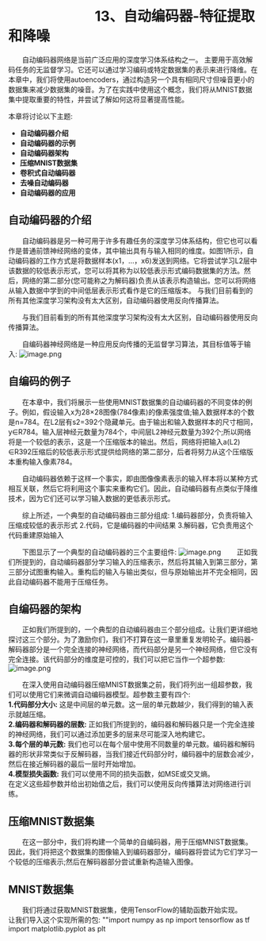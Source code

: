 # &emsp; &emsp;&emsp;&emsp;&emsp;&emsp;13、自动编码器-特征提取和降噪

&emsp;&emsp;自动编码器网络是当前广泛应用的深度学习体系结构之一。 主要用于高效解码任务的无监督学习。它还可以通过学习编码或特定数据集的表示来进行降维。在本章中，我们将使用autoencoders，通过构造另一个具有相同尺寸但噪音更小的数据集来减少数据集的噪音。为了在实践中使用这个概念，我们将从MNIST数据集中提取重要的特性，并尝试了解如何这将显著提高性能。

本章将讨论以下主题:

- **自动编码器介绍**
- **自动编码器的示例**
- **自动编码器架构**
- **压缩MNIST数据集**
- **卷积式自动编码器**
- **去噪自动编码器**
- **自动编码器的应用**

## 自动编码器的介绍
&emsp;&emsp;自动编码器是另一种可用于许多有趣任务的深度学习体系结构，但它也可以看作是普通前馈神经网络的变体，其中输出具有与输入相同的维度。如图1所示，自动编码器的工作方式是将数据样本(x1，…，x6)发送到网络。它将尝试学习L2层中该数据的较低表示形式，您可以将其称为以较低表示形式编码数据集的方法。然后，网络的第二部分(您可能称之为解码器)负责从该表示构造输出。您可以将网络从输入数据中学到的中间低层表示形式看作是它的压缩版本。
与我们目前看到的所有其他深度学习架构没有太大区别，自动编码器使用反向传播算法。

&emsp;&emsp;与我们目前看到的所有其他深度学习架构没有太大区别，自动编码器使用反向传播算法。

&emsp;&emsp;自编码器神经网络是一种应用反向传播的无监督学习算法，其目标值等于输入:
![image.png](https://raw.githubusercontent.com/yanjiusheng2018/dlt/master/src/content/Chapter13/chapter13_image/%E5%9B%BE1.jpg)

## 自编码的例子
&emsp;&emsp;在本章中，我们将展示一些使用MNIST数据集的自动编码器的不同变体的例子。例如，假设输入x为28×28图像(784像素)的像素强度值;输入数据样本的个数是n=784。在L2层有s2=392个隐藏单元。由于输出和输入数据样本的尺寸相同，y∈R784。输入层神经元数量为784个，中间层L2神经元数量为392个;所以网络将是一个较低的表示，这是一个压缩版本的输出。然后，网络将把输入a(L2) ∈R392压缩后的较低表示形式提供给网络的第二部分，后者将努力从这个压缩版本重构输入像素784。

&emsp;&emsp;自动编码器依赖于这样一个事实，即由图像像素表示的输入样本将以某种方式相互关联，然后它将利用这个事实来重构它们。因此，自动编码器有点类似于降维技术，因为它们还可以学习输入数据的更低表示形式。

&emsp;&emsp;综上所述，一个典型的自动编码器由三部分组成: 1.编码器部分，负责将输入压缩成较低的表示形式 2.代码，它是编码器的中间结果 3.解码器，它负责用这个代码重建原始输入

&emsp;&emsp;下图显示了一个典型的自动编码器的三个主要组件:
![image.png](https://raw.githubusercontent.com/yanjiusheng2018/dlt/master/src/content/Chapter13/chapter13_image/%E5%9B%BE%E4%BA%8C.jpg)
&emsp;&emsp;正如我们所提到的，自动编码器部分学习输入的压缩表示，然后将其输入到第三部分，第三部分试图重构输入。重构后的输入与输出类似，但与原始输出并不完全相同，因此自动编码器不能用于压缩任务。

## 自编码器的架构
&emsp;&emsp;正如我们所提到的，一个典型的自动编码器由三个部分组成。让我们更详细地探讨这三个部分。为了激励你们，我们不打算在这一章里重复发明轮子。编码器-解码器部分是一个完全连接的神经网络，而代码部分是另一个神经网络，但它没有完全连接。该代码部分的维度是可控的，我们可以把它当作一个超参数:
![image.png](https://raw.githubusercontent.com/yanjiusheng2018/dlt/master/src/content/Chapter13/chapter13_image/%E5%9B%BE%E4%B8%89.jpg)

&emsp;&emsp;在深入使用自动编码器压缩MNIST数据集之前，我们将列出一组超参数，我们可以使用它们来微调自动编码器模型。超参数主要有四个:<br>
**1.代码部分大小:** 这是中间层的单元数。这一层的单元数越少，我们得到的输入表示就越压缩。<br>
**2.编码器和解码器的层数:** 正如我们所提到的，编码器和解码器只是一个完全连接的神经网络，我们可以通过添加更多的层来尽可能深入地构建它。<br>
**3.每个层的单元数:** 我们也可以在每个层中使用不同数量的单元数。编码器和解码器的形状非常类似于反解码器，当我们接近代码部分时，编码器中的层数会减少，然后在接近解码器的最后一层时开始增加。<br>
**4.模型损失函数:** 我们可以使用不同的损失函数，如MSE或交叉熵。<br>
在定义这些超参数并给出初始值之后，我们可以使用反向传播算法对网络进行训练。<br>
## 压缩MNIST数据集<br>
&emsp;&emsp;在这一部分中，我们将构建一个简单的自编码器，用于压缩MNIST数据集。因此，我们将把这个数据集的图像输入到编码器部分，编码器将尝试为它们学习一个较低的压缩表示;然后在解码器部分尝试重新构造输入图像。<br>
## MNIST数据集
&emsp;&emsp;我们将通过获取MNIST数据集，使用TensorFlow的辅助函数开始实现。
&emsp;&emsp;让我们导入这个实现所需的包:
""import numpy as np
import tensorflow as tf
import matplotlib.pyplot as plt
